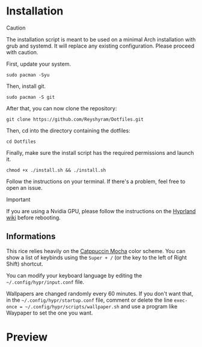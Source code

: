 
# Installation

>[!CAUTION]
>The installation script is meant to be used on a minimal Arch installation with grub and systemd. It will replace any existing configuration. Please proceed with caution.

First, update your system.
```
sudo pacman -Syu
```

Then, install git.
```
sudo pacman -S git
```

After that, you can now clone the repository:
```
git clone https://github.com/Reyshyram/Dotfiles.git
```

Then, cd into the directory containing the dotfiles:
```
cd Dotfiles
```

Finally, make sure the install script has the required permissions and launch it.
```
chmod +x ./install.sh && ./install.sh
```

Follow the instructions on your terminal. If there's a problem, feel free to open an issue.

>[!IMPORTANT]
>If you are using a Nvidia GPU, please follow the instructions on the [Hyprland wiki](https://wiki.hyprland.org/Nvidia/) before rebooting.



## Informations

This rice relies heavily on the [Catppuccin Mocha](https://github.com/catppuccin/catppuccin) color scheme.
You can show a list of keybinds using the `Super + /` (or the key to the left of Right Shift) shortcut.

You can modify your keyboard language by editing the `~/.config/hypr/input.conf` file.

Wallpapers are changed randomly every 60 minutes. If you don't want that, in the `~/.config/hypr/startup.conf` file, comment or delete the line `exec-once = ~/.config/hypr/scripts/wallpaper.sh` and use a program like Waypaper to set the one you want.

# Preview
